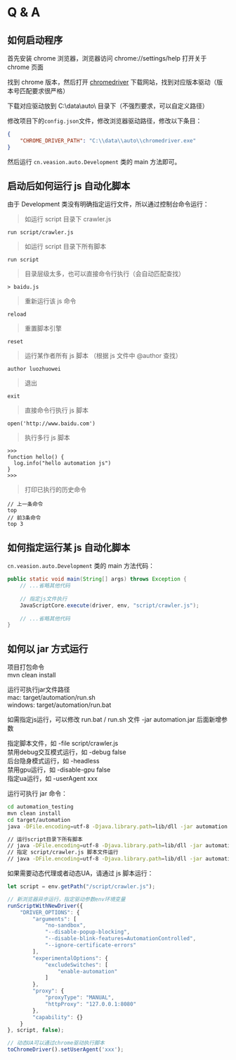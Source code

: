 # Q & A

## 如何启动程序

首先安装 chrome 浏览器，浏览器访问 chrome://settings/help 打开关于 chrome 页面

找到 chrome 版本，然后打开 [chromedriver](http://npm.taobao.org/mirrors/chromedriver/) 下载网站，找到对应版本驱动（版本号匹配要求很严格）

下载对应驱动放到 C:\\data\\auto\\ 目录下（不强烈要求，可以自定义路径）

修改项目下的`config.json`文件，修改浏览器驱动路径，修改以下条目：

```json
{
	"CHROME_DRIVER_PATH": "C:\\data\\auto\\chromedriver.exe"
}
```



然后运行 `cn.veasion.auto.Development` 类的 main 方法即可。



## 启动后如何运行 js 自动化脚本

由于 Development 类没有明确指定运行文件，所以通过控制台命令运行：

> 如运行 script 目录下 crawler.js

```
run script/crawler.js
```
> 如运行 script 目录下所有脚本

```
run script
```
> 目录层级太多，也可以直接命令行执行（会自动匹配查找）

```
> baidu.js
```

> 重新运行该 js 命令

```
reload
```

> 重置脚本引擎

```
reset
```
> 运行某作者所有 js 脚本 （根据 js 文件中 @author 查找）

```
author luozhuowei
```

> 退出

  ```
  exit
  ```

> 直接命令行执行 js 脚本

  ```
open('http://www.baidu.com')
  ```

> 执行多行 js 脚本

  ```
  >>>
  function hello() {
  	log.info("hello automation js")
  }
  >>>
  ```

> 打印已执行的历史命令

  ```
  // 上一条命令
  top
  // 前3条命令
  top 3
  ```



## 如何指定运行某 js 自动化脚本

`cn.veasion.auto.Development` 类的 main 方法代码：

```java
public static void main(String[] args) throws Exception {
    // ...省略其他代码
    
    // 指定js文件执行
    JavaScriptCore.execute(driver, env, "script/crawler.js");
    
    // ...省略其他代码
}
```



## 如何以 jar 方式运行
项目打包命令<br>
mvn clean install<br>

运行可执行jar文件路径<br>
    mac:  target/automation/run.sh<br>
    windows:  target/automation/run.bat<br>

如需指定js运行，可以修改 run.bat / run.sh 文件 -jar automation.jar 后面新增参数<br>

指定脚本文件，如 -file script/crawler.js<br>
禁用debug交互模式运行，如 -debug false<br>
后台隐身模式运行，如 -headless<br>
禁用gpu运行，如 -disable-gpu false<br>
指定ua运行，如 -userAgent xxx<br>

运行可执行 jar 命令：

```sh
cd automation_testing
mvn clean install
cd target/automation
java -DFile.encoding=utf-8 -Djava.library.path=lib/dll -jar automation.jar

// 运行script目录下所有脚本
// java -DFile.encoding=utf-8 -Djava.library.path=lib/dll -jar automation.jar -debug false -file script
// 指定 script/crawler.js 脚本文件运行
// java -DFile.encoding=utf-8 -Djava.library.path=lib/dll -jar automation.jar -debug false -file script/crawler.js
```



如果需要动态代理或者动态UA，请通过 js 脚本运行：

```js
let script = env.getPath("/script/crawler.js");

// 新浏览器异步运行，指定驱动参数env环境变量
runScriptWithNewDriver({
    "DRIVER_OPTIONS": {
        "arguments": [
            "no-sandbox",
            "--disable-popup-blocking",
            "--disable-blink-features=AutomationControlled",
            "--ignore-certificate-errors"
        ],
        "experimentalOptions": {
            "excludeSwitches": [
                "enable-automation"
            ]
        },
        "proxy": {
            "proxyType": "MANUAL",
            "httpProxy": "127.0.0.1:8080"
        },
        "capability": {}
    }
}, script, false);

// 动态UA可以通过chrome驱动执行脚本
toChromeDriver().setUserAgent('xxx');
```

